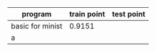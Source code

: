 | program           |   train point       | test point  |
|--------        |------                |-----          |
|basic for minist   |  0.9151       |
|a
